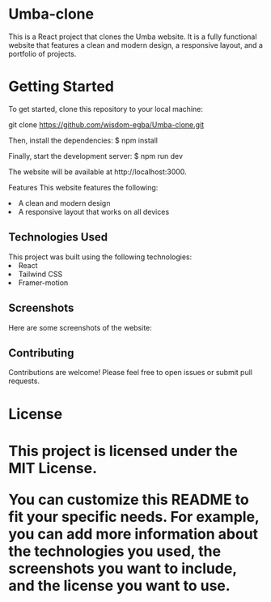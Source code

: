 ﻿# Umba-clone
 
 This is a React project that clones the Umba website. It is a fully functional website that features a clean and modern design, a responsive layout, and a portfolio of projects.

<h1>Getting Started</h1>
To get started, clone this repository to your local machine:

git clone https://github.com/wisdom-egba/Umba-clone.git


Then, install the dependencies: $ npm install 



Finally, start the development server: $ npm run dev

The website will be available at http://localhost:3000.

Features
This website features the following:

<li>A clean and modern design</li>
<li>A responsive layout that works on all devices</li>

<h2>Technologies Used</h2>
This project was built using the following technologies:

<li>React</li>
<li>Tailwind CSS</li>
<li>Framer-motion</li>

<h2>Screenshots</h2>
Here are some screenshots of the website:


<h2>Contributing</h2>
Contributions are welcome! Please feel free to open issues or submit pull requests.

<h1>License<h1>
<p>This project is licensed under the MIT License.

You can customize this README to fit your specific needs. For example, you can add more information about the technologies you used, the screenshots you want to include, and the license you want to use.</p>

